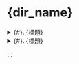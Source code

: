 # {dir_name}

<details>
<summary>{#}. {標題}</summary><br>

{summary_file}

[[Youtube]]({URL})
</details>


<details>
<summary>{#}. {標題}</summary><br>

{summary_file}

[[Youtube]]({URL})
</details>

:
: